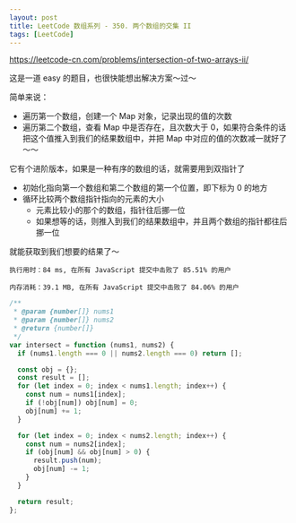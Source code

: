 ```yaml
---
layout: post
title: LeetCode 数组系列 - 350. 两个数组的交集 II
tags: [LeetCode]
---
```


https://leetcode-cn.com/problems/intersection-of-two-arrays-ii/

这是一道 easy 的题目，也很快能想出解决方案～过～

简单来说：

- 遍历第一个数组，创建一个 Map 对象，记录出现的值的次数
- 遍历第二个数组，查看 Map 中是否存在，且次数大于 0，如果符合条件的话把这个值推入到我们的结果数组中，并把 Map 中对应的值的次数减一就好了～～

它有个进阶版本，如果是一种有序的数组的话，就需要用到双指针了

- 初始化指向第一个数组和第二个数组的第一个位置，即下标为 0 的地方
- 循环比较两个数组指针指向的元素的大小
  - 元素比较小的那个的数组，指针往后挪一位
  - 如果想等的话，则推入到我们的结果数组中，并且两个数组的指针都往后挪一位

就能获取到我们想要的结果了～

```
执行用时：84 ms, 在所有 JavaScript 提交中击败了 85.51% 的用户

内存消耗：39.1 MB, 在所有 JavaScript 提交中击败了 84.06% 的用户
```

```js
/**
 * @param {number[]} nums1
 * @param {number[]} nums2
 * @return {number[]}
 */
var intersect = function (nums1, nums2) {
  if (nums1.length === 0 || nums2.length === 0) return [];

  const obj = {};
  const result = [];
  for (let index = 0; index < nums1.length; index++) {
    const num = nums1[index];
    if (!obj[num]) obj[num] = 0;
    obj[num] += 1;
  }

  for (let index = 0; index < nums2.length; index++) {
    const num = nums2[index];
    if (obj[num] && obj[num] > 0) {
      result.push(num);
      obj[num] -= 1;
    }
  }

  return result;
};
```
